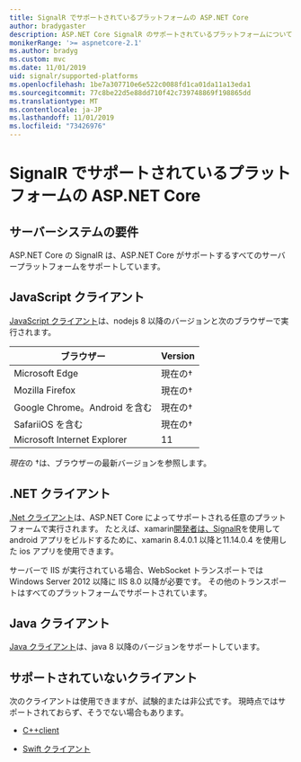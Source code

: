 ```yaml
---
title: SignalR でサポートされているプラットフォームの ASP.NET Core
author: bradygaster
description: ASP.NET Core SignalR のサポートされているプラットフォームについて説明します。
monikerRange: '>= aspnetcore-2.1'
ms.author: bradyg
ms.custom: mvc
ms.date: 11/01/2019
uid: signalr/supported-platforms
ms.openlocfilehash: 1be7a307710e6e522c0088fd1ca01da11a13eda1
ms.sourcegitcommit: 77c8be22d5e88dd710f42c739748869f198865dd
ms.translationtype: MT
ms.contentlocale: ja-JP
ms.lasthandoff: 11/01/2019
ms.locfileid: "73426976"
---
```

# <a name="aspnet-core-signalr-supported-platforms"></a>SignalR でサポートされているプラットフォームの ASP.NET Core

## <a name="server-system-requirements"></a>サーバーシステムの要件

ASP.NET Core の SignalR は、ASP.NET Core がサポートするすべてのサーバープラットフォームをサポートしています。

## <a name="javascript-client"></a>JavaScript クライアント

[JavaScript クライアント](https://www.npmjs.com/package/@aspnet/signalr)は、nodejs 8 以降のバージョンと次のブラウザーで実行されます。

| ブラウザー                         | Version         |
| ------------------------------- | --------------- |
| Microsoft Edge                  | 現在の&dagger; |
| Mozilla Firefox                 | 現在の&dagger; |
| Google Chrome。Android を含む | 現在の&dagger; |
| SafariiOS を含む            | 現在の&dagger; |
| Microsoft Internet Explorer     | 11              |

*現在*の &dagger;は、ブラウザーの最新バージョンを参照します。

## <a name="net-client"></a>.NET クライアント

[.Net クライアント](https://www.nuget.org/packages/Microsoft.AspNetCore.SignalR/)は、ASP.NET Core によってサポートされる任意のプラットフォームで実行されます。 たとえば、xamarin[開発者は、SignalR](https://github.com/aspnet/Announcements/issues/305)を使用して android アプリをビルドするために、xamarin 8.4.0.1 以降と11.14.0.4 を使用した ios アプリを使用できます。

サーバーで IIS が実行されている場合、WebSocket トランスポートでは Windows Server 2012 以降に IIS 8.0 以降が必要です。 その他のトランスポートはすべてのプラットフォームでサポートされています。

## <a name="java-client"></a>Java クライアント

[Java クライアント](https://search.maven.org/artifact/com.microsoft.aspnet/signalr)は、java 8 以降のバージョンをサポートしています。

## <a name="unsupported-clients"></a>サポートされていないクライアント

次のクライアントは使用できますが、試験的または非公式です。 現時点ではサポートされておらず、そうでない場合もあります。

* [C++client](https://github.com/aspnet/SignalR/tree/master/clients/cpp)

* [Swift クライアント](https://github.com/moozzyk/SignalR-Client-Swift)
